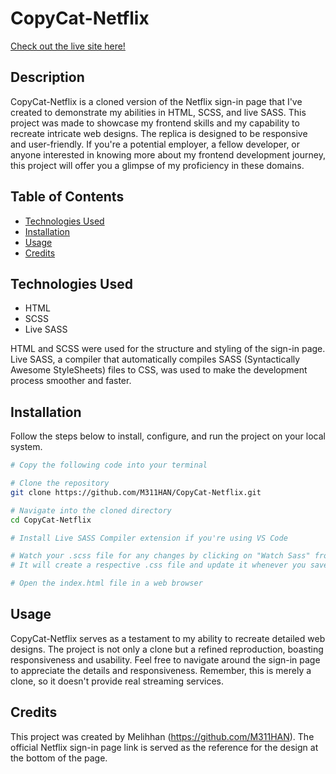 # CopyCat-Netflix

[Check out the live site here!](https://m311han.github.io/CopyCat-Netflix/)

## Description

CopyCat-Netflix is a cloned version of the Netflix sign-in page that I've created to demonstrate my abilities in HTML, SCSS, and live SASS. This project was made to showcase my frontend skills and my capability to recreate intricate web designs. The replica is designed to be responsive and user-friendly. If you're a potential employer, a fellow developer, or anyone interested in knowing more about my frontend development journey, this project will offer you a glimpse of my proficiency in these domains.

## Table of Contents

- [Technologies Used](#technologies-used)
- [Installation](#installation)
- [Usage](#usage)
- [Credits](#credits)

## Technologies Used

- HTML
- SCSS
- Live SASS

HTML and SCSS were used for the structure and styling of the sign-in page. Live SASS, a compiler that automatically compiles SASS (Syntactically Awesome StyleSheets) files to CSS, was used to make the development process smoother and faster.

## Installation

Follow the steps below to install, configure, and run the project on your local system.

```bash
# Copy the following code into your terminal

# Clone the repository
git clone https://github.com/M311HAN/CopyCat-Netflix.git

# Navigate into the cloned directory
cd CopyCat-Netflix

# Install Live SASS Compiler extension if you're using VS Code

# Watch your .scss file for any changes by clicking on "Watch Sass" from the status bar
# It will create a respective .css file and update it whenever you save changes in your .scss file

# Open the index.html file in a web browser
```

## Usage

CopyCat-Netflix serves as a testament to my ability to recreate detailed web designs. The project is not only a clone but a refined reproduction, boasting responsiveness and usability. Feel free to navigate around the sign-in page to appreciate the details and responsiveness. Remember, this is merely a clone, so it doesn't provide real streaming services.

## Credits

This project was created by Melihhan (https://github.com/M311HAN). The official Netflix sign-in page link is served as the reference for the design at the bottom of the page.
